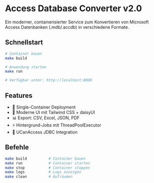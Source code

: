 # Access Database Converter v2.0

Ein moderner, containerisierter Service zum Konvertieren von Microsoft Access Datenbanken (.mdb/.accdb) in verschiedene Formate.

## Schnellstart

```bash
# Container bauen
make build

# Anwendung starten  
make run

# Verfügbar unter: http://localhost:8000
```

## Features

- 🐳 Single-Container Deployment
- 🎨 Moderne UI mit Tailwind CSS + daisyUI
- 📊 Export: CSV, Excel, JSON, PDF
- ⚡ Hintergrund-Jobs mit ThreadPoolExecutor
- 🔧 UCanAccess JDBC Integration

## Befehle

```bash
make build          # Container bauen
make run            # Container starten  
make stop           # Container stoppen
make logs           # Logs anzeigen
make clean          # Aufräumen
```
